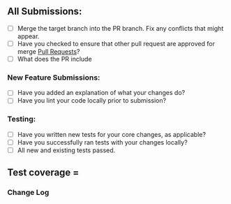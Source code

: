 ## All Submissions:

* [ ] Merge the target branch into the PR branch. Fix any conflicts that might appear.
* [ ] Have you checked to ensure that other pull request are approved for merge [Pull Requests](../../../pulls)?
* [ ] What does the PR include

### New Feature Submissions:

* [ ] Have you added an explanation of what your changes do?
* [ ] Have you lint your code locally prior to submission?

### Testing:

* [ ] Have you written new tests for your core changes, as applicable?
* [ ] Have you successfully ran tests with your changes locally?
* [ ] All new and existing tests passed.

**Test coverage** =
--------------------------------------------------------------------------------
### Change Log
